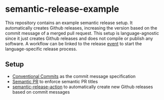 # semantic-release-example

This repository contains an example semantic release setup.
It automatically creates Github releases, increasing the version based on the commit message of a merged pull request.
This setup is language-agnostic since it just creates Github releases and does not compile or publish any software.
A workflow can be linked to the release [event](https://docs.github.com/en/actions/using-workflows/events-that-trigger-workflows#release) to start the language-specific release process.

## Setup


- [Conventional Commits](https://www.conventionalcommits.org) as the commit message specification
- [Semantic PR](https://github.com/Ezard/semantic-prs) to enforce semantic PR titles
- [semantic-release-action](https://github.com/cycjimmy/semantic-release-action) to automatically create new Github releases based on commit messages
